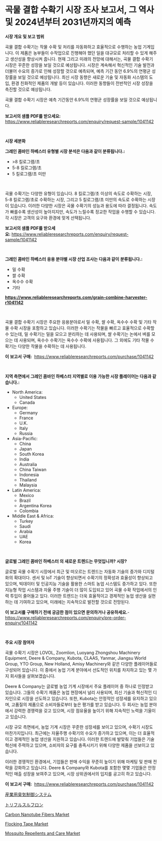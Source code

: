 <p><h1>곡물 결합 수확기 시장 조사 보고서, 그 역사 및 2024년부터 2031년까지의 예측</h1></p><p><strong>시장 개요 및 보고 범위</strong></p>
<p><p>곡물 결합 수확기는 작물 수확 및 처리를 자동화하고 효율적으로 수행하는 농업 기계입니다. 이 제품은 농부들이 수작업으로 진행해야 했던 일을 대규모로 처리할 수 있게 해주고 생산성을 향상시켜 줍니다. 현재 그리고 미래의 전망에 대해서는, 곡물 결합 수확기 시장은 꾸준한 성장을 보일 것으로 예상됩니다. 시장은 계속해서 혁신적인 기술 발전과 더불어 수요의 증가로 인해 성장할 것으로 예측되며, 예측 기간 동안 6.9%의 연평균 성장률을 보일 것으로 예상됩니다. 최신 시장 동향은 새로운 기술 및 자동화 시스템의 도입, 환경 친화적인 제품의 개발 등이 있습니다. 이러한 동향들이 전반적인 시장 성장을 촉진할 것으로 예상됩니다. </p><p>곡물 결합 수확기 시장은 예측 기간동안 6.9%의 연평균 성장률을 보일 것으로 예상됩니다.</p></p>
<p><strong>보고서의 샘플 PDF를 받으세요:</strong> <a href="https://www.reliableresearchreports.com/enquiry/request-sample/1041142">https://www.reliableresearchreports.com/enquiry/request-sample/1041142</a></p>
<p>&nbsp;</p>
<p><strong>시장 세분화</strong></p>
<p><strong>그레인 콤바인 하베스터 유형별 시장 분석은 다음과 같이 분류됩니다.:</strong></p>
<p><ul><li>>8 킬로그램/초</li><li>5-8 킬로그램/초</li><li>5 킬로그램/초 미만</li></ul></p>
<p>&nbsp;</p>
<p><p>곡물 수확기는 다양한 유형이 있습니다. 8 킬로그램/초 이상의 속도로 수확하는 시장, 5-8 킬로그램/초로 수확하는 시장, 그리고 5 킬로그램/초 미만의 속도로 수확하는 시장이 있습니다. 이러한 다양한 시장은 곡물 수확기의 성능과 용도에 따라 결정됩니다. 속도가 빠를수록 생산성이 높아지지만, 속도가 느릴수록 정교한 작업을 수행할 수 있습니다. 각 시장은 고객의 요구와 환경에 맞게 선택됩니다.</p></p>
<p><strong>보고서의 샘플 PDF를 받으세요:</strong>&nbsp;<a href="https://www.reliableresearchreports.com/enquiry/request-sample/1041142">https://www.reliableresearchreports.com/enquiry/request-sample/1041142</a></p>
<p>&nbsp;</p>
<p><strong> 그레인 콤바인 하베스터 응용 분야별 시장 산업 조사는 다음과 같이 분류됩니다.:</strong></p>
<p><ul><li>밀 수확</li><li>쌀 수확</li><li>옥수수 수확</li><li>기타</li></ul></p>
<p><strong><a href="https://www.reliableresearchreports.com/grain-combine-harvester-r1041142">https://www.reliableresearchreports.com/grain-combine-harvester-r1041142</a></strong></p>
<p>&nbsp;</p>
<p><p>곡물 결합 수확기 시장은 주요한 응용분야로서 밀 수확, 쌀 수확, 옥수수 수확 및 기타 작물 수확 시장을 포함하고 있습니다. 이러한 수확기는 작물을 빠르고 효율적으로 수확할 수 있는데, 밀 수확기는 밀을 모으고 분리하는 데 사용되며, 쌀 수확기는 논에서 벼를 모으는 데 사용되며, 옥수수 수확기는 옥수수 수확에 사용됩니다. 그 외에도 기타 작물 수확기는 다양한 작물을 수확하는 데 사용됩니다.</p></p>
<p><strong>이 보고서 구매:</strong>&nbsp; <a href="https://www.reliableresearchreports.com/purchase/1041142">https://www.reliableresearchreports.com/purchase/1041142</a></p>
<p>&nbsp;</p>
<p><strong>지역 측면에서 그레인 콤바인 하베스터 지역별로 이용 가능한 시장 플레이어는 다음과 같습니다.:</strong></p>
<p><ul>
    <li>
        North America:
        <ul>
            <li>United States</li>
            <li>Canada</li>
        </ul>
    </li>
    <li>
        Europe:
        <ul>
            <li>Germany</li>
            <li>France</li>
            <li>U.K.</li>
            <li>Italy</li>
            <li>Russia</li>
        </ul>
    </li>
    <li>
        Asia-Pacific:
        <ul>
            <li>China</li>
            <li>Japan</li>
            <li>South Korea</li>
            <li>India</li>
            <li>Australia</li>
            <li>China Taiwan</li>
            <li>Indonesia</li>
            <li>Thailand</li>
            <li>Malaysia</li>
        </ul>
    </li>
    <li>
        Latin America:
        <ul>
            <li>Mexico</li>
            <li>Brazil</li>
            <li>Argentina Korea</li>
            <li>Colombia</li>
        </ul>
    </li>
    <li>
        Middle East & Africa:
        <ul>
            <li>Turkey</li>
            <li>Saudi</li>
            <li>Arabia</li>
            <li>UAE</li>
            <li>Korea</li>
        </ul>
    </li>
    </ul></p>
<p>&nbsp;</p>
<p><strong>글로벌 그레인 콤바인 하베스터 의 새로운 트렌드는 무엇입니까? 시장?</strong></p>
<p><p>글로벌 곡물 수확기 시장에서 최근 및 떠오르는 트렌드는 자동화 기술의 증가와 디지털화의 확대이다. 센서 및 IoT 기술이 향상되면서 수확기의 정확성과 효율성이 향상되고 있으며, 빅데이터 및 인공지능 기술을 활용한 스마트 농업 시스템도 증가하고 있다. 또한 지능형 작업 시스템과 자율 주행 기술이 더 많이 도입되고 있어 곡물 수확 작업에서의 인력 투입이 줄어들고 있다. 이러한 트렌드는 더욱 효율적이고 경제적인 농업 생산을 실현하는 데 기여하고 있으며, 미래에는 지속적으로 발전할 것으로 전망된다.</p></p>
<p><strong>이 보고서를 구매하기 전에 궁금한 점이 있으면 문의하거나 공유하세요.</strong>- <a href="https://www.reliableresearchreports.com/enquiry/pre-order-enquiry/1041142">https://www.reliableresearchreports.com/enquiry/pre-order-enquiry/1041142</a></p>
<p>&nbsp;</p>
<p><strong>주요 시장 참여자</strong></p>
<p><p>곡물 수확기 시장은 LOVOL, Zoomlion, Luoyang Zhongshou Machinery Equipment, Deere & Company, Kubota, CLAAS, Yanmar, Jiangsu World Group, YTO Group, New Holland, Amisy Machinery와 같은 다양한 플레이어들로 구성되어 있습니다. 이 중에서 농업 기계 분야에서 선도적인 위치를 차지하고 있는 몇 가지 회사들을 살펴보겠습니다.</p><p>Deere & Company는 글로벌 농업 기계 시장에서 주요 플레이어 중 하나로 인정받고 있습니다. 그들의 수확기 제품은 농업 현장에서 널리 사용되며, 최신 기술과 혁신적인 디자인으로 시장을 선도하고 있습니다. 또한, Kubota는 안정적인 성장세를 유지하고 있으며, 고품질의 제품으로 소비자들로부터 높은 평가를 받고 있습니다. 두 회사는 농업 분야에서 강력한 경쟁력을 갖고 있으며, 시장 점유율을 높이기 위해 지속적인 노력을 기울이고 있습니다.</p><p>시장 규모 측면에서, 농업 기계 시장은 꾸준한 성장세를 보이고 있으며, 수확기 시장도 마찬가지입니다. 최근에는 자율주행 수확기의 수요가 증가하고 있으며, 이는 더 효율적이고 경제적인 농업 생산을 지원하고 있습니다. 이러한 트렌드에 발맞춰 기업들은 기술 혁신에 주력하고 있으며, 소비자의 요구를 충족시키기 위해 다양한 제품을 선보이고 있습니다.</p><p>이러한 경쟁적인 환경에서, 기업들은 판매 수익을 꾸준히 높이기 위해 마케팅 및 판매 전략을 강화하고 있습니다. Deere & Company와 Kubota를 포함한 몇몇 기업들은 안정적인 매출 성장을 보여주고 있으며, 시장 상위권에서의 입지를 공고히 하고 있습니다.</p></p>
<p><strong>이 보고서 구매:</strong>&nbsp;&nbsp;<a href="https://www.reliableresearchreports.com/purchase/1041142">https://www.reliableresearchreports.com/purchase/1041142</a></p>
<p><p><a href="https://github.com/AriMuller2009/Market-Research-Report-List-1/blob/main/947570631424.md">産業用臭気制御システム</a></p><p><a href="https://github.com/bucuel854722/Market-Research-Report-List-1/blob/main/998793231423.md">トリフルスルフロン</a></p><p><a href="https://issuu.com/reportprime-2/docs/carbon-nanotube-fibers-market-size-2030.pptx">Carbon Nanotube Fibers Market</a></p><p><a href="https://issuu.com/reportprime-2/docs/flocking-tape-market-size-2030.pptx">Flocking Tape Market</a></p><p><a href="https://www.linkedin.com/pulse/mosquito-repellents-care-market-trends-forecast-competitive-analysis-eny6f?trackingId=qbKjffZZQ%2FwLc3VGNR17hA%3D%3D">Mosquito Repellents and Care Market</a></p></p>